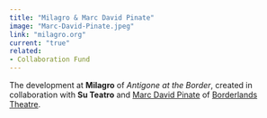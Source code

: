 ```yaml
---
title: "Milagro & Marc David Pinate"
image: "Marc-David-Pinate.jpeg"
link: "milagro.org"
current: "true"
related:
- Collaboration Fund
---
```


The development at **Milagro** of *Antigone at the Border*, created in collaboration with **Su Teatro** and <a href="http://www.marcdavidpinate.com/home.html" rel="nofollow">Marc David Pinate</a> of <a href="http://www.borderlandstheater.org/" rel="nofollow">Borderlands Theatre</a>.  

